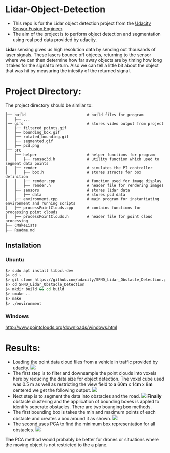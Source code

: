 # Lidar-Object-Detection
* This repo is for the Lidar object detection project from the [Udacity Sensor Fusion Engineer](https://www.udacity.com/course/sensor-fusion-engineer-nanodegree--nd313).
* The aim of the project is to perform object detection and segmentation using real pcd data provided by udacity.

**Lidar** sensing gives us high resolution data by sending out thousands of laser signals. These lasers bounce off objects, returning to the sensor where we can then determine how far away objects are by timing how long it takes for the signal to return. Also we can tell a little bit about the object that was hit by measuring the intesity of the returned signal.

# Project Directory:
The project directory should be similar to:
```
├── build                           # build files for program
│   ├── ...
│── gifs                            # stores video output from project                   
│   ├── filtered_points.gif
│   ├── bounding_box.gif
│   ├── rotated_bounding.gif
│   ├── segmented.gif
│   ├── pcd.png
├── src                     
│   ├── helper                      # helper functions for program
│   │   ├── ransac3d.h              # utility function which used to segment data points
│   ├── render                      # simulates the PI controller
│   │   ├── box.h                   # stores structs for box definition
│   │   ├── render.cpp              # function used for image display
│   │   ├── render.h                # header file for rendering images   
│   ├── sensors                     # stores lidar data
│   │   ├── data                    # stores pcd data
│   ├── environment.cpp             # main program for instantiating environment and running scripts
│   ├── processPointClouds.cpp      # contains functions for processing point clouds
│   ├── processPointClouds.h        # header file for point cloud processing
├── CMakeLists
├── Readme.md

```

## Installation
### Ubuntu 

```bash
$> sudo apt install libpcl-dev
$> cd ~
$> git clone https://github.com/udacity/SFND_Lidar_Obstacle_Detection.git
$> cd SFND_Lidar_Obstacle_Detection
$> mkdir build && cd build
$> cmake ..
$> make
$> ./environment
```

### Windows 

http://www.pointclouds.org/downloads/windows.html

# Results:
* Loading the point data cloud files from a vehicle in traffic provided by udacity.
![]("./gifs/pcd.png")
* The first step is to filter and downsample the point clouds into voxels here by reducing the data size for object detection. The voxel cube used was 0.5 m as well as restricting the view field to a 60**m** x 14**m** x 8**m** centered we get the following output.
![]("./gifs/filtered_points.gif")
* Next step is to segment the data into obstacles and the road.
![]("./gifs/segmented.gif")
**Finally** obstacle clustering and the application of bounding boxes is appled to identify seperate obstacles. There are two bounging box methods.
* The first bounding box is takes the min and maximum points of each obstacle and creates a box around it as shown.
![]("./gifs/bounding_box.gif)
* The second uses PCA to find the minimum box representation for all obstacles.
![]("./gifs/rotated_bounding.gif")

**The** PCA method would probably be better for drones or situations where the moving object is not restricted to the a plane. 

